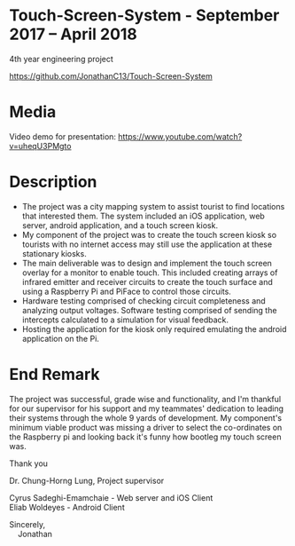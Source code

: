 # Touch-Screen-System - September 2017 – April 2018
4th year engineering project

https://github.com/JonathanC13/Touch-Screen-System

# Media

Video demo for presentation: https://www.youtube.com/watch?v=uheqU3PMgto

# Description

-	The project was a city mapping system to assist tourist to find locations that interested them. The system included an iOS application, web server, android application, and a touch screen kiosk.
-	My component of the project was to create the touch screen kiosk so tourists with no internet access may still use the application at these stationary kiosks.
-	The main deliverable was to design and implement the touch screen overlay for a monitor to enable touch. This included creating arrays of infrared emitter and receiver circuits to create the touch surface and using a Raspberry Pi and PiFace to control those circuits.
-	Hardware testing comprised of checking circuit completeness and analyzing output voltages. Software testing comprised of sending the intercepts calculated to a simulation for visual feedback.
-	Hosting the application for the kiosk only required emulating the android application on the Pi.

# End Remark

The project was successful, grade wise and functionality, and I'm thankful for our supervisor for his support and my teammates' dedication to leading their systems through the whole 9 yards of development. My component's minimum viable product was missing a driver to select the co-ordinates on the Raspberry pi and looking back it's funny how bootleg my touch screen was.

Thank you

Dr. Chung-Horng Lung, Project supervisor

Cyrus Sadeghi-Emamchaie - Web server and iOS Client <br/>
Eliab Woldeyes - Android Client <br/>

Sincerely, <br/>
&nbsp;&nbsp;&nbsp;&nbsp;Jonathan
